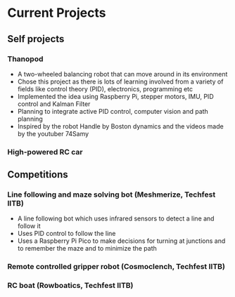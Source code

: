 # Current Projects 
## Self projects
### Thanopod
 * A two-wheeled balancing robot that can move around in its environment 
 * Chose this project as there is lots of learning involved from a variety of fields like control theory (PID), electronics, programming etc
 * Implemented the idea using Raspberry Pi, stepper motors, IMU, PID control and Kalman Filter
 * Planning to integrate active PID control, computer vision and path planning
 * Inspired by the robot Handle by Boston dynamics and the videos made by the youtuber 74Samy

### High-powered RC car

## Competitions
### Line following and maze solving bot (Meshmerize, Techfest IITB)
* A line following bot which uses infrared sensors to detect a line and follow it
* Uses PID control to follow the line 
* Uses a Raspberry Pi Pico to make decisions for turning at junctions and to remember the maze and to minimize the path


### Remote controlled gripper robot (Cosmoclench, Techfest IITB)

### RC boat (Rowboatics, Techfest IITB)
